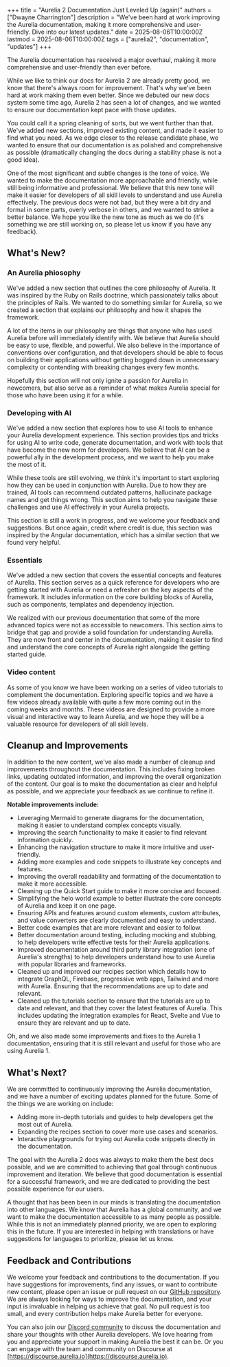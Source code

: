+++
title = "Aurelia 2 Documentation Just Leveled Up (again)"
authors = ["Dwayne Charrington"]
description = "We've been hard at work improving the Aurelia documentation, making it more comprehensive and user-friendly. Dive into our latest updates."
date = 2025-08-06T10:00:00Z
lastmod = 2025-08-06T10:00:00Z
tags = ["aurelia2", "documentation", "updates"]
+++

The Aurelia documentation has received a major overhaul, making it more comprehensive and user-friendly than ever before.

While we like to think our docs for Aurelia 2 are already pretty good, we know that there's always room for improvement. That's why we've been hard at work making them even better. Since we debuted our new docs system some time ago, Aurelia 2 has seen a lot of changes, and we wanted to ensure our documentation kept pace with those updates.

You could call it a spring cleaning of sorts, but we went further than that. We've added new sections, improved existing content, and made it easier to find what you need. As we edge closer to the release candidate phase, we wanted to ensure that our documentation is as polished and comprehensive as possible (dramatically changing the docs during a stability phase is not a good idea).

One of the most significant and subtle changes is the tone of voice. We wanted to make the documentation more approachable and friendly, while still being informative and professional. We believe that this new tone will make it easier for developers of all skill levels to understand and use Aurelia effectively. The previous docs were not bad, but they were a bit dry and formal in some parts, overly verbose in others, and we wanted to strike a better balance. We hope you like the new tone as much as we do (it's something we are still working on, so please let us know if you have any feedback).

## What's New?

### An Aurelia phiosophy

We've added a new section that outlines the core philosophy of Aurelia. It was inspired by the Ruby on Rails doctrine, which passionately talks about the principles of Rails. We wanted to do something similar for Aurelia, so we created a section that explains our philosophy and how it shapes the framework.

A lot of the items in our philosophy are things that anyone who has used Aurelia before will immediately identify with. We believe that Aurelia should be easy to use, flexible, and powerful. We also believe in the importance of conventions over configuration, and that developers should be able to focus on building their applications without getting bogged down in unnecessary complexity or contending with breaking changes every few months.

Hopefully this section will not only ignite a passion for Aurelia in newcomers, but also serve as a reminder of what makes Aurelia special for those who have been using it for a while.

### Developing with AI

We've added a new section that explores how to use AI tools to enhance your Aurelia development experience. This section provides tips and tricks for using AI to write code, generate documentation, and work with tools that have become the new norm for developers. We believe that AI can be a powerful ally in the development process, and we want to help you make the most of it.

While these tools are still evolving, we think it's important to start exploring how they can be used in conjunction with Aurelia. Due to how they are trained, AI tools can recommend outdated patterns, hallucinate package names and get things wrong. This section aims to help you navigate these challenges and use AI effectively in your Aurelia projects.

This section is still a work in progress, and we welcome your feedback and suggestions. But once again, credit where credit is due, this section was inspired by the Angular documentation, which has a similar section that we found very helpful.

### Essentials

We've added a new section that covers the essential concepts and features of Aurelia. This section serves as a quick reference for developers who are getting started with Aurelia or need a refresher on the key aspects of the framework. It includes information on the core building blocks of Aurelia, such as components, templates and dependency injection.

We realized with our previous documentation that some of the more advanced topics were not as accessible to newcomers. This section aims to bridge that gap and provide a solid foundation for understanding Aurelia. They are now front and center in the documentation, making it easier to find and understand the core concepts of Aurelia right alongside the getting started guide.

### Video content

As some of you know we have been working on a series of video tutorials to complement the documentation. Exploring specific topics and we have a few videos already available with quite a few more coming out in the coming weeks and months. These videos are designed to provide a more visual and interactive way to learn Aurelia, and we hope they will be a valuable resource for developers of all skill levels.

## Cleanup and Improvements

In addition to the new content, we've also made a number of cleanup and improvements throughout the documentation. This includes fixing broken links, updating outdated information, and improving the overall organization of the content. Our goal is to make the documentation as clear and helpful as possible, and we appreciate your feedback as we continue to refine it.

**Notable improvements include:**

- Leveraging Mermaid to generate diagrams for the documentation, making it easier to understand complex concepts visually.
- Improving the search functionality to make it easier to find relevant information quickly.
- Enhancing the navigation structure to make it more intuitive and user-friendly.
- Adding more examples and code snippets to illustrate key concepts and features.
- Improving the overall readability and formatting of the documentation to make it more accessible.
- Cleaning up the Quick Start guide to make it more concise and focused.
- Simplifying the helo world example to better illustrate the core concepts of Aurelia and keep it on one page.
- Ensuring APIs and features around custom elements, custom attributes, and value converters are clearly documented and easy to understand.
- Better code examples that are more relevant and easier to follow.
- Better documentation around testing, including mocking and stubbing, to help developers write effective tests for their Aurelia applications.
- Improved documentation around third party library integration (one of Aurelia's strengths) to help developers understand how to use Aurelia with popular libraries and frameworks.
- Cleaned up and improved our recipes section which details how to integrate GraphQL, Firebase, progressive web apps, Tailwind and more with Aurelia. Ensuring that the recommendations are up to date and relevant.
- Cleaned up the tutorials section to ensure that the tutorials are up to date and relevant, and that they cover the latest features of Aurelia. This includes updating the integration examples for React, Svelte and Vue to ensure they are relevant and up to date.

Oh, and we also made some improvements and fixes to the Aurelia 1 documentation, ensuring that it is still relevant and useful for those who are using Aurelia 1.

## What's Next?

We are committed to continuously improving the Aurelia documentation, and we have a number of exciting updates planned for the future. Some of the things we are working on include:

- Adding more in-depth tutorials and guides to help developers get the most out of Aurelia.
- Expanding the recipes section to cover more use cases and scenarios.
- Interactive playgrounds for trying out Aurelia code snippets directly in the documentation.

The goal with the Aurelia 2 docs was always to make them the best docs possible, and we are committed to achieving that goal through continuous improvement and iteration. We believe that good documentation is essential for a successful framework, and we are dedicated to providing the best possible experience for our users.

A thought that has been been in our minds is translating the documentation into other languages. We know that Aurelia has a global community, and we want to make the documentation accessible to as many people as possible. While this is not an immediately planned priority, we are open to exploring this in the future. If you are interested in helping with translations or have suggestions for languages to prioritize, please let us know.

## Feedback and Contributions

We welcome your feedback and contributions to the documentation. If you have suggestions for improvements, find any issues, or want to contribute new content, please open an issue or pull request on our [GitHub repository](https://github.com/aurelia/aurelia).
We are always looking for ways to improve the documentation, and your input is invaluable in helping us achieve that goal. No pull request is too small, and every contribution helps make Aurelia better for everyone.

You can also join our [Discord community](https://discord.gg/TPV3cvCZhz) to discuss the documentation and share your thoughts with other Aurelia developers. We love hearing from you and appreciate your support in making Aurelia the best it can be. Or you can engage with the team and community on Discourse at [https://discourse.aurelia.io](https://discourse.aurelia.io).